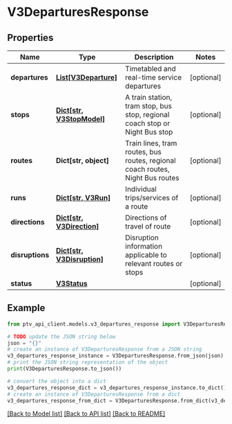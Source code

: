 # V3DeparturesResponse


## Properties

Name | Type | Description | Notes
------------ | ------------- | ------------- | -------------
**departures** | [**List[V3Departure]**](V3Departure.md) | Timetabled and real-time service departures | [optional] 
**stops** | [**Dict[str, V3StopModel]**](V3StopModel.md) | A train station, tram stop, bus stop, regional coach stop or Night Bus stop | [optional] 
**routes** | **Dict[str, object]** | Train lines, tram routes, bus routes, regional coach routes, Night Bus routes | [optional] 
**runs** | [**Dict[str, V3Run]**](V3Run.md) | Individual trips/services of a route | [optional] 
**directions** | [**Dict[str, V3Direction]**](V3Direction.md) | Directions of travel of route | [optional] 
**disruptions** | [**Dict[str, V3Disruption]**](V3Disruption.md) | Disruption information applicable to relevant routes or stops | [optional] 
**status** | [**V3Status**](V3Status.md) |  | [optional] 

## Example

```python
from ptv_api_client.models.v3_departures_response import V3DeparturesResponse

# TODO update the JSON string below
json = "{}"
# create an instance of V3DeparturesResponse from a JSON string
v3_departures_response_instance = V3DeparturesResponse.from_json(json)
# print the JSON string representation of the object
print(V3DeparturesResponse.to_json())

# convert the object into a dict
v3_departures_response_dict = v3_departures_response_instance.to_dict()
# create an instance of V3DeparturesResponse from a dict
v3_departures_response_from_dict = V3DeparturesResponse.from_dict(v3_departures_response_dict)
```
[[Back to Model list]](../README.md#documentation-for-models) [[Back to API list]](../README.md#documentation-for-api-endpoints) [[Back to README]](../README.md)


